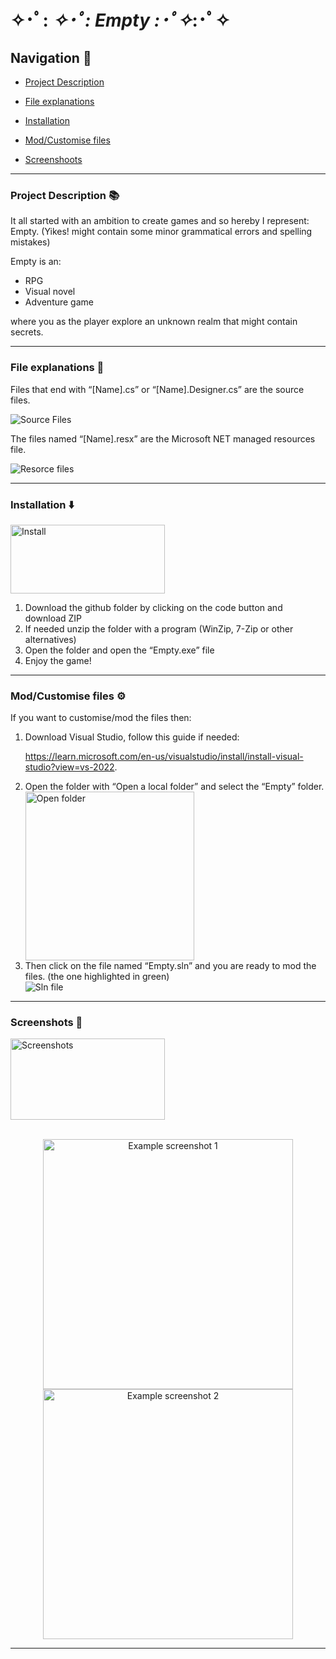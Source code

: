 # ✧･ﾟ: *✧･ﾟ:  Empty  :･ﾟ✧*:･ﾟ✧
## Navigation 📍
- [Project Description](https://github.com/tartagliajk/Empty#project-description-)

- [File explanations](https://github.com/tartagliajk/Empty#file-explanations-)

- [Installation](https://github.com/tartagliajk/Empty#installation-%EF%B8%8F)

- [Mod/Customise files](https://github.com/tartagliajk/Empty#modcustomise-files-%EF%B8%8F)

- [Screenshoots](https://github.com/tartagliajk/Empty#screenshots-)
_____
### Project Description 📚
It all started with an ambition to create games and so hereby I represent: Empty. 
(Yikes! might contain some minor grammatical errors and spelling mistakes) 

Empty is an:
- RPG 
- Visual novel
- Adventure game

where you as the player explore an unknown realm that might contain secrets. 
______

### File explanations 📁
Files that end with “[Name].cs” or “[Name].Designer.cs” are the source files. 

![Source Files](https://user-images.githubusercontent.com/92087041/200144037-47f0fc74-3255-47ed-9c34-47b4c6e7bc66.png)

The files named “[Name].resx” are the Microsoft NET managed resources file.

![Resorce files](https://user-images.githubusercontent.com/92087041/200144033-412b6cba-45f4-4548-8598-f3f6fe2adeba.png)
<br>

______

### Installation ⬇️
<p align = "left">
  <img src="https://user-images.githubusercontent.com/92087041/200142875-e2df5db7-a172-459e-bac3-c99103432e32.png" alt = "Install" width = "70%" height = "110px"/>
</p>
<ol>
<li> Download the github folder by clicking on the code button and download ZIP </li>
<li> If needed unzip the folder with a program (WinZip, 7-Zip or other alternatives) </li>
<li> Open the folder and open the “Empty.exe” file </li>
<li> Enjoy the game! </li>
</ol>

______
### Mod/Customise files ⚙️
If you want to customise/mod the files then:
<ol>
<li> Download Visual Studio, follow this guide if needed: 

https://learn.microsoft.com/en-us/visualstudio/install/install-visual-studio?view=vs-2022. </li>
<li> Open the folder with “Open a local folder” and select the “Empty” folder. </li>
<img src="https://user-images.githubusercontent.com/92087041/200144103-de186669-000d-443d-8a51-9c314e2006a2.png" height = "270px" alt = "Open folder">
<li> Then click on the file named “Empty.sln” and you are ready to mod the files. (the one highlighted in green)</li>
<img src="https://user-images.githubusercontent.com/92087041/200144219-dea86f1d-95d4-462c-b849-9144a80e3c19.png" alt = "Sln file">
</ol>

______
### Screenshots 📸
<p align = "left">
  <img src="https://user-images.githubusercontent.com/92087041/200142874-467337e7-9a92-4415-a9d9-3e148c86e10d.png" alt = "Screenshots" width = "70%" height = "130px"/>
</p>
<p align = "center">
  <br>
  <img src="https://user-images.githubusercontent.com/92087041/200144435-a3e930c2-3027-48e0-9549-89efa7c83092.png" alt = "Example screenshot 1" height = "400px">
  <br>
  <img src="https://user-images.githubusercontent.com/92087041/200144433-7f20714c-7b07-48cb-b0cc-ab1f0c6c787f.png" alt = "Example screenshot 2" height = "400px">
</p>

______
